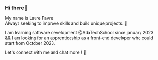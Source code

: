 ### Hi there﫰
My name is Laure Favre
<br>
Always seeking to improve skills and build unique projects. 🚀

I am learning software development @AdaTechSchool since january 2023 && I am looking for
an apprenticeship as a front-end developer who could start from October 2023.

Let's connect with me and chat more ! 🖖
<!--
**Laurefav/Laurefav** is a ✨ _special_ ✨ repository because its `README.md` (this file) appears on your GitHub profile.

Here are some ideas to get you started:

- 🔭 I’m currently working on ...
- 🌱 I’m currently learning ...
- 👯 I’m looking to collaborate on ...
- 🤔 I’m looking for help with ...
- 💬 Ask me about ...
- 📫 How to reach me: ...
- 😄 Pronouns: ...
- ⚡ Fun fact: ...
-->
